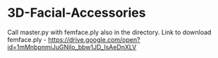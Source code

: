 # 3D-Facial-Accessories

Call master.py with femface.ply also in the directory.
Link to download femface.ply - https://drive.google.com/open?id=1mMnbpnmiJuGNjlo_bbw1JD_IsAeDnXLV
